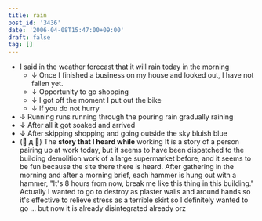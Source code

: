 ```yaml
---
title: rain
post_id: '3436'
date: '2006-04-08T15:47:00+09:00'
draft: false
tag: []
---
```


*   I said in the weather forecast that it will rain today in the morning
    *   ↓ Once I finished a business on my house and looked out, I have not fallen yet.
    *   ↓ Opportunity to go shopping
    *   ↓ I got off the moment I put out the bike
    *   ↓ If you do not hurry
*   ↓ Running runs running through the pouring rain gradually raining
*   ↓ After all it got soaked and arrived
*   ↓ After skipping shopping and going outside the sky bluish blue
*   (゚ д ゚) The **story that I heard while** working It is a story of a person pairing up at work today, but it seems to have been dispatched to the building demolition work of a large supermarket before, and it seems to be fun because the site there there is heard. After gathering in the morning and after a morning brief, each hammer is hung out with a hammer, "It's 8 hours from now, break me like this thing in this building." Actually I wanted to go to destroy as plaster walls and around hands so it's effective to relieve stress as a terrible skirt so I definitely wanted to go ... but now it is already disintegrated already orz